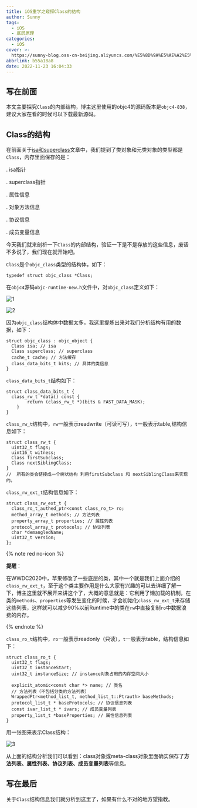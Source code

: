 ```yaml
---
title: iOS重学之窥探Class的结构
author: Sunny
tags:
  - iOS
  - 底层原理
categories:
  - iOS
cover: >-
  https://sunny-blog.oss-cn-beijing.aliyuncs.com/%E5%8D%9A%E5%AE%A2%E5%B0%81%E9%9D%A2%E5%9B%BE%E6%96%87%E4%BB%B6/cover53.jpg
abbrlink: b55a18a8
date: 2022-11-23 16:04:33
---
```


## 写在前面

本文主要探究`Class`的内部结构，博主这里使用的objc4的源码版本是`objc4-838`，建议大家在看的时候可以下载最新源码。

## Class的结构

在前面关于[isa和superclass](https://codersunny.com/posts/9efafc5a/)文章中，我们提到了类对象和元类对象的类型都是`Class`，内存里面保存的是：

. isa指针

. superclass指针

. 属性信息

. 对象方法信息

. 协议信息

. 成员变量信息

今天我们就来剖析一下`Class`的内部结构，验证一下是不是存放的这些信息，废话不多说了，我们现在就开始吧。

`Class`是个`objc_class`类型的结构体，如下：

```objc
typedef struct objc_class *Class;
```

在`objc4`源码`objc-runtime-new.h`文件中，对`objc_class`定义如下：

![1](https://sunny-blog.oss-cn-beijing.aliyuncs.com/202211/1123/1.png)

![2](https://sunny-blog.oss-cn-beijing.aliyuncs.com/202211/1123/2.png)

因为`objc_class`结构体中数据太多，我这里提炼出来对我们分析结构有用的数据，如下：

```objc
struct objc_class : objc_object {
  Class isa; // isa
  Class superclass; // superclass
  cache_t cache; // 方法缓存
  class_data_bits_t bits; // 具体的类信息
}
```

`class_data_bits_t`结构如下：

```objc
struct class_data_bits_t {
  class_rw_t *data() const {
        return (class_rw_t *)(bits & FAST_DATA_MASK);
    }
}
```

`class_rw_t`结构中，`rw`一般表示readwrite（可读可写），`t`一般表示table,结构信息如下：

```objc
struct class_rw_t {
  uint32_t flags;
  uint16_t witness;
  Class firstSubclass;
  Class nextSiblingClass;
}
//  所有的类会链接成一个树状结构 利用firstSubclass 和 nextSiblingClass来实现的。
```

`class_rw_ext_t`结构信息如下：

```objc
struct class_rw_ext_t {
  class_ro_t_authed_ptr<const class_ro_t> ro;
  method_array_t methods; // 方法列表
  property_array_t properties; // 属性列表
  protocol_array_t protocols; // 协议列表
  char *demangledName;
  uint32_t version;
};
```

{% note red no-icon %}

**提醒**：

在WWDC2020中，苹果修改了一些底层的类，其中一个就是我们上面介绍的`class_rw_ext_t`，至于这个类主要作用是什么大家有兴趣的可以去详细了解一下，博主这里就不展开来讲这个了，大概的意思就是：它利用了懒加载的机制，在类的`methods`、`properties`等发生变化的时候，才会初始化`class_rw_ext_t`来存储这些列表，这样就可以减少90%以前Runtime中的类在`rw`中直接复制`ro`中数据浪费的内存。

{% endnote %}

`class_ro_t`结构中，`ro`一般表示readonly（只读），`t`一般表示table，结构信息如下：

```objc
struct class_ro_t {
  uint32_t flags;
  uint32_t instanceStart;
  uint32_t instanceSize; // instance对象占用的内存空间大小
  
  explicit_atomic<const char *> name; // 类名
  // 方法列表（不包括分类的方法列表）
  WrappedPtr<method_list_t, method_list_t::Ptrauth> baseMethods;
  protocol_list_t * baseProtocols; // 协议信息列表
  const ivar_list_t * ivars; // 成员变量列表
  property_list_t *baseProperties; // 属性信息列表
}
```

用一张图来表示Class结构：

![3](https://sunny-blog.oss-cn-beijing.aliyuncs.com/202211/1123/3.png)

从上面的结构分析我们可以看到：class对象或meta-class对象里面确实保存了**方法列表、属性列表、协议列表、成员变量列表**等信息。

## 写在最后

关于`Class`结构信息我们就分析到这里了，如果有什么不对的地方望指教。































